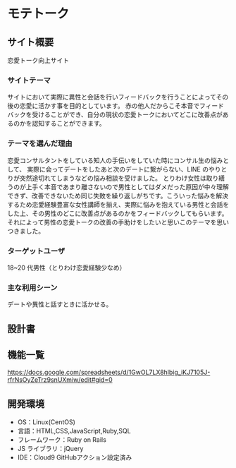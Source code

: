 # モテトーク

## サイト概要

恋愛トーク向上サイト

### サイトテーマ

サイトにおいて実際に異性と会話を行いフィードバックを行うことによってその後の恋愛に活かす事を目的としています。
赤の他人だからこそ本音でフィードバックを受けることができ、自分の現状の恋愛トークにおいてどこに改善点があるのかを認知することができます。

### テーマを選んだ理由

恋愛コンサルタントをしている知人の手伝いをしていた時にコンサル生の悩みとして、
実際に会ってデートをしたあと次のデートに繋がらない、LINE のやりとりが突然途切れてしまうなどの悩み相談を受けました。
とりわけ女性は取り繕うのが上手く本音であまり離さないので男性としてはダメだった原因が中々理解できず、改善できないため同じ失敗を繰り返しがちです。こういった悩みを解決するため恋愛経験豊富な女性講師を揃え、実際に悩みを抱えている男性と会話をした上、その男性のどこに改善点があるのかをフィードバックしてもらいます。
それによって男性の恋愛トークの改善の手助けをしたいと思いこのテーマを思いつきました。

### ターゲットユーザ

18~20 代男性（とりわけ恋愛経験少なめ）

### 主な利用シーン

デートや異性と話すときに活かせる。

## 設計書

## 機能一覧

https://docs.google.com/spreadsheets/d/1GwOL7LX8hlbig_iKJ7105J-rfrNsOyZeTrz9snUXmiw/edit#gid=0

## 開発環境

- OS：Linux(CentOS)
- 言語：HTML,CSS,JavaScript,Ruby,SQL
- フレームワーク：Ruby on Rails
- JS ライブラリ：jQuery
- IDE：Cloud9
GitHubアクション設定済み
